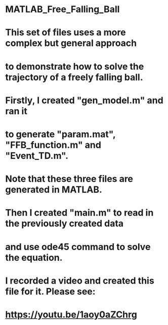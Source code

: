 # MATLAB_Free_Falling_Ball
# This set of files uses a more complex but general approach 
# to demonstrate how to solve the trajectory of a freely falling ball. 

# Firstly, I created "gen_model.m" and ran it 
# to generate "param.mat", "FFB_function.m" and "Event_TD.m".
# Note that these three files are generated in MATLAB. 

# Then I created "main.m" to read in the previously created data 
# and use ode45 command to solve the equation. 
# I recorded a video and created this file for it. Please see:
# https://youtu.be/1aoy0aZChrg
